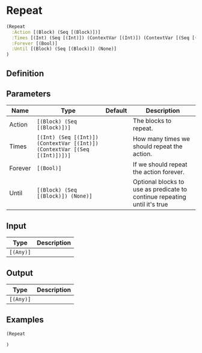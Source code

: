 # Repeat

```clojure
(Repeat
  :Action [(Block) (Seq [(Block)])]
  :Times [(Int) (Seq [(Int)]) (ContextVar [(Int)]) (ContextVar [(Seq [(Int)])])]
  :Forever [(Bool)]
  :Until [(Block) (Seq [(Block)]) (None)]
)
```

## Definition


## Parameters
| Name | Type | Default | Description |
|------|------|---------|-------------|
| Action | `[(Block) (Seq [(Block)])]` |  | The blocks to repeat. |
| Times | `[(Int) (Seq [(Int)]) (ContextVar [(Int)]) (ContextVar [(Seq [(Int)])])]` |  | How many times we should repeat the action. |
| Forever | `[(Bool)]` |  | If we should repeat the action forever. |
| Until | `[(Block) (Seq [(Block)]) (None)]` |  | Optional blocks to use as predicate to continue repeating until it's true |


## Input
| Type | Description |
|------|-------------|
| `[(Any)]` |  |


## Output
| Type | Description |
|------|-------------|
| `[(Any)]` |  |


## Examples

```clojure
(Repeat

)
```
